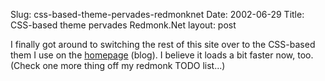 Slug: css-based-theme-pervades-redmonknet
Date: 2002-06-29
Title: CSS-based theme pervades Redmonk.Net
layout: post

I finally got around to switching the rest of this site over to the CSS-based them I use on the <a href="http://www.redmonk.net">homepage</a> (blog). I believe it loads a bit faster now, too. (Check one more thing off my redmonk TODO list...)

